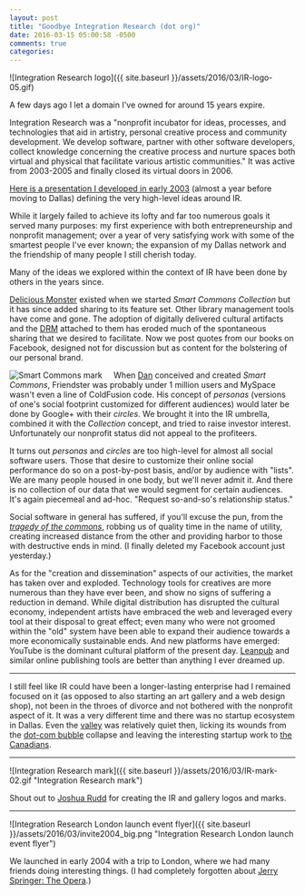 ```yaml
---
layout: post
title: "Goodbye Integration Research (dot org)"
date: 2016-03-15 05:00:58 -0500
comments: true
categories: 
---
```


![Integration Research logo]({{ site.baseurl }}/assets/2016/03/IR-logo-05.gif)

A few days ago I let a domain I've owned for around 15 years expire.

Integration Research was a "nonprofit incubator for ideas, processes, and technologies that aid in artistry, personal creative process and community development. We develop software, partner with other software developers, collect knowledge concerning the creative process and nurture spaces both virtual and physical that facilitate various artistic communities." It was active from 2003-2005 and finally closed its virtual doors in 2006.

[Here is a presentation I developed in early 2003](https://speakerdeck.com/dealingwith/integration-research-original-presentation-c-2003) (almost a year before moving to Dallas) defining the very high-level ideas around IR. 

While it largely failed to achieve its lofty and far too numerous goals it served many purposes: my first experience with both entrepreneurship and nonprofit management; over a year of very satisfying work with some of the smartest people I've ever known; the expansion of my Dallas network and the friendship of many people I still cherish today.

Many of the ideas we explored within the context of IR have been done by others in the years since. 

[Delicious Monster](https://delicious-monster.com/) existed when we started _Smart Commons Collection_ but it has since added sharing to its feature set. Other library management tools have come and gone. The adoption of digitally delivered cultural artifacts and the [DRM](https://en.wikipedia.org/wiki/Digital_rights_management) attached to them has eroded much of the spontaneous sharing that we desired to facilitate. Now we post quotes from our books on Facebook, designed not for discussion but as content for the bolstering of our personal brand.

<img src="{{ site.baseurl }}/assets/2016/03/scmark70.gif" title="Smart Commons mark" style="float:left;margin-right:20px"> When [Dan](https://twitter.com/theyblinked) conceived and created _Smart Commons_, Friendster was probably under 1 million users and MySpace wasn't even a line of ColdFusion code. His concept of _personas_ (versions of one's social footprint customized for different audiences) would later be done by Google+ with their _circles_. We brought it into the IR umbrella, combined it with the _Collection_ concept, and tried to raise investor interest. Unfortunately our nonprofit status did not appeal to the profiteers. 

It turns out _personas_ and _circles_ are too high-level for almost all social software users. Those that desire to customize their online social performance do so on a post-by-post basis, and/or by audience with "lists". We are many people housed in one body, but we'll never admit it. And there is no collection of our data that we would segment for certain audiences. It's again piecemeal and ad-hoc. "Request so-and-so's relationship status."

Social software in general has suffered, if you'll excuse the pun, from the _[tragedy of the commons](https://en.wikipedia.org/wiki/Tragedy_of_the_commons)_, robbing us of quality time in the name of utility, creating increased distance from the other and providing harbor to those with destructive ends in mind. (I finally deleted my Facebook account just yesterday.)

As for the "creation and dissemination" aspects of our activities, the market has taken over and exploded. Technology tools for creatives are more numerous than they have ever been, and show no signs of suffering a reduction in demand. While digital distribution has disrupted the cultural economy, independent artists have embraced the web and leveraged every tool at their disposal to great effect; even many who were not groomed within the "old" system have been able to expand their audience towards a more economically sustainable ends. And new platforms have emerged: YouTube is the dominant cultural platform of the present day. [Leanpub](https://leanpub.com/) and similar online publishing tools are better than anything I ever dreamed up.

---

I still feel like IR could have been a longer-lasting enterprise had I remained focused on it (as opposed to also starting an art gallery and a web design shop), not been in the throes of divorce and not bothered with the nonprofit aspect of it. It was a very different time and there was no startup ecosystem in Dallas. Even the [valley](https://en.wikipedia.org/wiki/Silicon_Valley) was relatively quiet then, licking its wounds from the [dot-com bubble](https://en.wikipedia.org/wiki/Dot-com_bubble) collapse and leaving the interesting startup work to [the Canadians](https://en.wikipedia.org/wiki/Ludicorp).

---

![Integration Research mark]({{ site.baseurl }}/assets/2016/03/IR-mark-02.gif "Integration Research mark")

<span class="small">Shout out to [Joshua Rudd](https://www.uservoice.com/about/) for creating the IR and gallery logos and marks.</span>

---

![Integration Research London launch event flyer]({{ site.baseurl }}/assets/2016/03/invite2004_big.png "Integration Research London launch event flyer")

<span class="small">We launched in early 2004 with a trip to London, where we had many friends doing interesting things. (I had completely forgotten about [Jerry Springer: The Opera](https://en.wikipedia.org/wiki/Jerry_Springer:_The_Opera).)</span>
